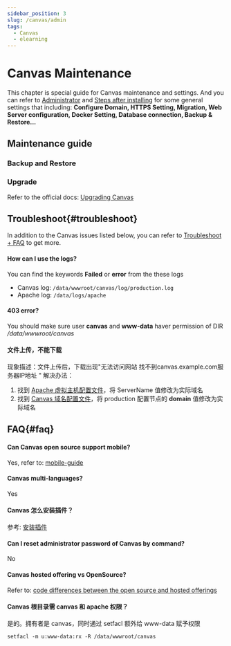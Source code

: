```yaml
---
sidebar_position: 3
slug: /canvas/admin
tags:
  - Canvas
  - elearning
---
```


# Canvas Maintenance

This chapter is special guide for Canvas maintenance and settings. And you can refer to [Administrator](../administrator) and [Steps after installing](../install/setup) for some general settings that including: **Configure Domain, HTTPS Setting, Migration, Web Server configuration, Docker Setting, Database connection, Backup & Restore...**  

## Maintenance guide

### Backup and Restore
   
### Upgrade

Refer to the official docs: [Upgrading Canvas](https://github.com/instructure/canvas-lms/wiki/Upgrading)


## Troubleshoot{#troubleshoot}

In addition to the Canvas issues listed below, you can refer to [Troubleshoot + FAQ](../troubleshoot) to get more. 

#### How can I use the logs?

You can find the keywords **Failed** or **error** from the these logs

* Canvas log: `/data/wwwroot/canvas/log/production.log`
* Apache log: `/data/logs/apache`

#### 403 error?

You should make sure user **canvas** and **www-data** haver permission of DIR */data/wwwroot/canvas*

#### 文件上传，不能下载

现象描述：文件上传后，下载出现"无法访问网站 找不到canvas.example.com服务器IP地址 "
解决办法：

1. 找到 [Apache 虚拟主机配置文件](../administrator/parameter)，将 ServerName 值修改为实际域名
2. 找到 [Canvas 域名配置文件](../canvas#path)，将 production 配置节点的 **domain** 值修改为实际域名

## FAQ{#faq}

#### Can Canvas open source support mobile?

Yes, refer to: [mobile-guide](https://community.canvaslms.com/community/answers/guides/mobile-guide)

#### Canvas multi-languages?

Yes

#### Canvas 怎么安装插件？

参考: [安装插件](../canvas#installplugin)

#### Can I reset administrator password of Canvas by command?

No

#### Canvas hosted offering vs OpenSource?

Refer to: [code differences between the open source and hosted offerings](https://github.com/instructure/canvas-lms/wiki/FAQ#does-canvas-support-any-extensions)

#### Canvas 根目录需 canvas 和 apache 权限？

是的。拥有者是 canvas，同时通过 setfacl 额外给 www-data 赋予权限

```
setfacl -m u:www-data:rx -R /data/wwwroot/canvas
```
